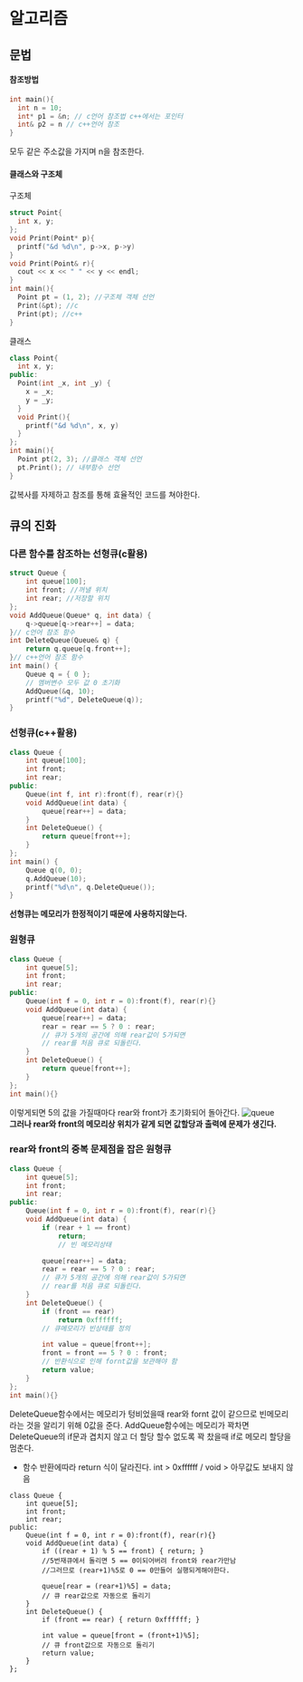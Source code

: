 # 알고리즘
## 문법
#### 참조방법
``` c++
int main(){
  int n = 10;
  int* p1 = &n; // c언어 참조법 c++에서는 포인터
  int& p2 = n // c++언어 참조
}
```
모두 같은 주소값을 가지며 n을 참조한다. 
#### 클래스와 구조체
구조체
``` c++
struct Point{
  int x, y;
};
void Print(Point* p){
  printf("&d %d\n", p->x, p->y)
}
void Print(Point& r){
  cout << x << " " << y << endl;
}
int main(){
  Point pt = (1, 2); //구조체 객체 선언
  Print(&pt); //c
  Print(pt); //c++
}
```
클래스
``` c++
class Point{
  int x, y;
public:
  Point(int _x, int _y) {
    x = _x;
    y = _y;
  }
  void Print(){
    printf("&d %d\n", x, y)
  }
};
int main(){
  Point pt(2, 3); //클래스 객체 선언
  pt.Print(); // 내부함수 선언
}
```
값복사를 자제하고 참조를 통해 효율적인 코드를 쳐야한다.
## 큐의 진화
### 다른 함수를 참조하는 선형큐(c활용)
```c
struct Queue {
	int queue[100];
	int front; //꺼낼 위치
	int rear; //저장할 위치
};
void AddQueue(Queue* q, int data) {
	q->queue[q->rear++] = data;
}// c언어 참조 함수 
int DeleteQueue(Queue& q) {
	return q.queue[q.front++];
}// c++언어 참조 함수
int main() {
	Queue q = { 0 };
	// 멤버변수 모두 값 0 초기화
	AddQueue(&q, 10);
	printf("%d", DeleteQueue(q));
}
```
### 선형큐(c++활용)
```c++
class Queue {
	int queue[100];
	int front;
	int rear;
public:
	Queue(int f, int r):front(f), rear(r){}
	void AddQueue(int data) {
		queue[rear++] = data;
	}
	int DeleteQueue() {
		return queue[front++];
	}
};
int main() {
	Queue q(0, 0);
	q.AddQueue(10);
	printf("%d\n", q.DeleteQueue());
}
```
**선형큐는 메모리가 한정적이기 때문에 사용하지않는다.**
### 원형큐
```c++
class Queue {
	int queue[5];
	int front;
	int rear;
public:
	Queue(int f = 0, int r = 0):front(f), rear(r){}
	void AddQueue(int data) {
		queue[rear++] = data;
		rear = rear == 5 ? 0 : rear;
		// 큐가 5개의 공간에 의해 rear값이 5가되면 
		// rear를 처음 큐로 되돌린다.
	}
	int DeleteQueue() {
		return queue[front++];
	}
};
int main(){}
```
이렇게되면 5의 값을 가질때마다 rear와 front가 초기화되어 돌아간다.
![queue](https://user-images.githubusercontent.com/56966606/161318378-2185732d-5e4c-4d7d-8ea2-2c7ca09ef6ed.png)   
**그러나 rear와 front의 메모리상 위치가 같게 되면 값할당과 출력에 문제가 생긴다.**
### rear와 front의 중복 문제점을 잡은 원형큐
```c++
class Queue {
	int queue[5];
	int front;
	int rear;
public:
	Queue(int f = 0, int r = 0):front(f), rear(r){}
	void AddQueue(int data) {
		if (rear + 1 == front)
			return;
			// 빈 메모리상태 

		queue[rear++] = data;
		rear = rear == 5 ? 0 : rear;
		// 큐가 5개의 공간에 의해 rear값이 5가되면 
		// rear를 처음 큐로 되돌린다.
	}
	int DeleteQueue() {
		if (front == rear)
			return 0xffffff;
		// 큐메모리가 빈상태를 정의 

		int value = queue[front++];
		front = front == 5 ? 0 : front;
		// 반환식으로 인해 fornt값을 보관해야 함
		return value;
	}
};
int main(){}
```
DeleteQueue함수에서는 메모리가 텅비었을때 rear와 fornt 값이 같으므로 빈메모리라는 것을 알리기 위해 0값을 준다.
AddQueue함수에는 메모리가 꽉차면 DeleteQueue의 if문과 겹치지 않고 더 할당 할수 없도록 꽉 찼을때 if로 메모리 할당을 멈춘다.
* 함수 반환에따라 return 식이 달라진다. int > 0xffffff / void > 아무값도 보내지 않음

```
class Queue {
	int queue[5];
	int front;
	int rear;
public:
	Queue(int f = 0, int r = 0):front(f), rear(r){}
	void AddQueue(int data) {
		if ((rear + 1) % 5 == front) { return; }
		//5번재큐에서 돌리면 5 == 0이되어버려 front와 rear가만남
		//그러므로 (rear+1)%5로 0 == 0만들어 실행되게해야한다.

		queue[rear = (rear+1)%5] = data;
		// 큐 rear값으로 자동으로 돌리기
	}
	int DeleteQueue() {
		if (front == rear) { return 0xffffff; }
			
		int value = queue[front = (front+1)%5];
		// 큐 front값으로 자동으로 돌리기
		return value;
	}
};
```